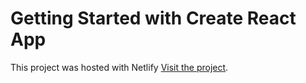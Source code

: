 # Getting Started with Create React App

This project was hosted with Netlify [Visit the project](https://quirky-yalow-6996c4.netlify.app/).
